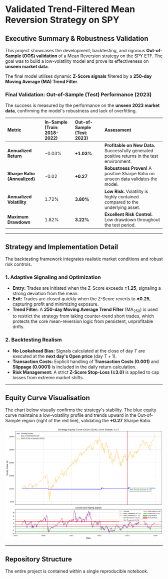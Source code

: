 # Validated Trend-Filtered Mean Reversion Strategy on SPY

## Executive Summary & Robustness Validation

This project showcases the development, backtesting, and rigorous **Out-of-Sample (OOS) validation** of a Mean Reversion strategy on the SPY ETF. The goal was to build a low-volatility model and prove its effectiveness on **unseen market data**.

The final model utilises dynamic **Z-Score signals** filtered by a **250-day Moving Average (MA) Trend Filter**.

### Final Validation: Out-of-Sample (Test) Performance (2023)

The success is measured by the performance on the **unseen 2023 market data**, confirming the model's robustness and lack of overfitting.

| Metric | In-Sample (Train: 2018-2022) | **Out-of-Sample (Test: 2023)** | **Assessment** |
| :--- | :--- | :--- | :--- |
| **Annualized Return** | -0.03% | **+1.03%** | **Profitable on New Data.** Successfully generated positive returns in the test environment. |
| **Sharpe Ratio (Annualized)** | -0.02 | **+0.27** | **Robustness Proven!** A positive Sharpe Ratio on unseen data validates the model. |
| **Annualized Volatility** | 1.72% | **3.80%** | **Low Risk.** Volatility is highly contained compared to the underlying asset. |
| **Maximum Drawdown** | 1.82% | **3.22%** | **Excellent Risk Control.** Low drawdown throughout the test period. |

---

## Strategy and Implementation Detail

The backtesting framework integrates realistic market conditions and robust risk controls.

### 1. Adaptive Signaling and Optimization
* **Entry:** Trades are initiated when the Z-Score exceeds $\mathbf{\pm 1.25}$, signaling a strong deviation from the mean.
* **Exit:** Trades are closed quickly when the Z-Score reverts to $\mathbf{\pm 0.25}$, capturing profit and minimizing exposure.
* **Trend Filter:** A **250-day Moving Average Trend Filter** ($\text{MA}_{250}$) is used to restrict the strategy from taking counter-trend short trades, which protects the core mean-reversion logic from persistent, unprofitable drifts.

### 2. Backtesting Realism
* **No Lookahead Bias:** Signals calculated at the close of day $T$ are executed at the **next day's Open price** (day $T+1$).
* **Transaction Costs:** Explicit handling of **Transaction Costs ($\mathbf{0.001}$)** and **Slippage ($\mathbf{0.0001}$)** is included in the daily return calculation.
* **Risk Management:** A strict **Z-Score Stop-Loss ($\mathbf{\pm 3.0}$)** is applied to cap losses from extreme market shifts.

---

## Equity Curve Visualisation

The chart below visually confirms the strategy's stability. The blue equity curve maintains a low-volatility profile and trends upward in the Out-of-Sample region (right of the red line), validating the $\mathbf{+0.27}$ Sharpe Ratio.

![Strategy Equity Curve with OOS Validation](RESULTS/results_equity_curve.png)

---

## Repository Structure

The entire project is contained within a single reproducible notebook.
